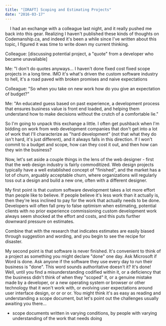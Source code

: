 ```yaml
---
title: "[DRAFT] Scoping and Estimating Projects"
date: "2016-03-17"
---
```


    I had an exchange with a colleague last night, and it really pushed me back into this gear. Realizing I haven't published these kinds of thoughts on Codemanship.ca, and indeed it's been a while since I've written about this topic, I figured it was time to write down my current thinking.

Colleague: \[discussing potential project, a "quote" from a developer who became unavailable\]

Me: "I don't do quotes anyways... I haven't done fixed cost fixed scope projects in a long time. IMO it's what's driven the custom software industry to hell, it's a road paved with broken promises and naive expectations

Colleague: "So when you take on new work how do you give an expectation of budget?"

Me: "An educated guess based on past experience, a development process that ensures business value is front end loaded, and helping them understand how to make decisions without the crutch of a comfortable lie."

So I'm going to unpack this exchange a little. I often get pushback when I'm bidding on work from web development companies that don't get into a lot of work that I'll characterize as "hard development" (not that what they do isn't hard, it's just different), and it always falls in this direction. If I won't commit to a budget and scope, how can they cost it out, and then how can they win the business?

Now, let's set aside a couple things in the lens of the web designer - first that the web design industry is fairly commoditized. Web design projects typically have a well established concept of "finished", and the market has a lot of churn, arguably acceptable churn, where organizations will regularly toss out a design and build a new one, often with a different designer.

My first point is that custom software development takes a lot more effort than people like to believe. If people believe it's less work than it actually is, then they're less inclined to pay for the work that actually needs to be done. Developers will often fall prey to false optimism when estimating, potential clients with no prior experience commissioning custom development work always seem shocked at the effort and costs, and this puts further downward pressure on estimates.

Combine that with the research that indicates estimates are easily biased through suggestion and wording, and you begin to see the recipe for disaster.

My second point is that software is never finished. It's convenient to think of a project as something you might declare "done" one day. Ask Microsoft if Word is done. Ask anyone if the software they use every day to run their business is "done". This word sounds authoritative doesn't it? It's done! Well, until you find a misunderstanding codified within it, or a deficiency that the business didn't think of when they "scoped" it, or a genuine mistake made by a developer, or a new operating system or browser or other technology that it won't work with, or evolving user expectations around user interface design, or or or or. You might think it's as easy as reading and understanding a scope document, but let's point out the challenges usually awaiting you there...

- scope documents written in varying conditions, by people with varying understanding of the work that needs doing
